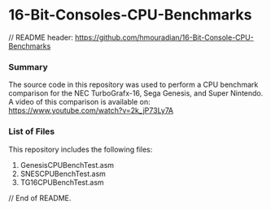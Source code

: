 # 16-Bit-Consoles-CPU-Benchmarks

// README header: https://github.com/hmouradian/16-Bit-Console-CPU-Benchmarks

### Summary

The source code in this repository was used to perform a CPU benchmark comparison for the NEC TurboGrafx-16, Sega Genesis, and Super Nintendo. A video of this comparison is available on: https://www.youtube.com/watch?v=2k_jP73Ly7A

### List of Files

This repository includes the following files:
1) GenesisCPUBenchTest.asm
2) SNESCPUBenchTest.asm
3) TG16CPUBenchTest.asm

// End of README.
